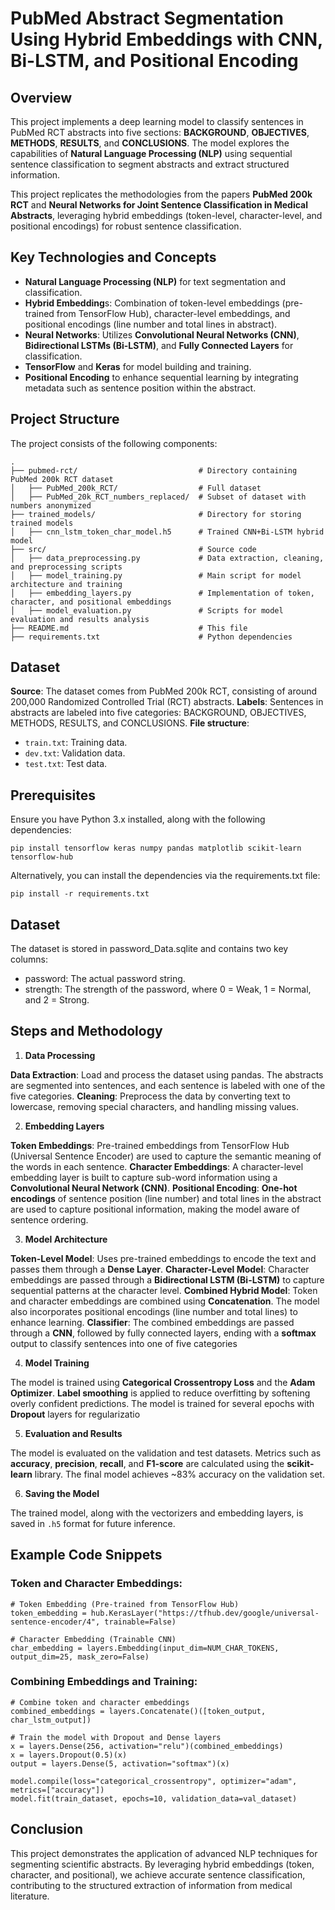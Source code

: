 # PubMed Abstract Segmentation Using Hybrid Embeddings with CNN, Bi-LSTM, and Positional Encoding

## Overview
This project implements a deep learning model to classify sentences in PubMed RCT abstracts into five sections: **BACKGROUND**, **OBJECTIVES**, **METHODS**, **RESULTS**, and **CONCLUSIONS**. The model explores the capabilities of **Natural Language Processing (NLP)** using sequential sentence classification to segment abstracts and extract structured information.

This project replicates the methodologies from the papers **PubMed 200k RCT** and **Neural Networks for Joint Sentence Classification in Medical Abstracts**, leveraging hybrid embeddings (token-level, character-level, and positional encodings) for robust sentence classification.


## Key Technologies and Concepts

- **Natural Language Processing (NLP)** for text segmentation and classification.
- **Hybrid Embedding**s: Combination of token-level embeddings (pre-trained from TensorFlow Hub), character-level embeddings, and positional encodings (line number and total lines in abstract).
- **Neural Networks**: Utilizes **Convolutional Neural Networks (CNN)**, **Bidirectional LSTMs (Bi-LSTM)**, and **Fully Connected Layers** for classification.
- **TensorFlow** and **Keras** for model building and training.
- **Positional Encoding** to enhance sequential learning by integrating metadata such as sentence position within the abstract.

## Project Structure
The project consists of the following components:
```
.
├── pubmed-rct/                           # Directory containing PubMed 200k RCT dataset
│   ├── PubMed_200k_RCT/                  # Full dataset
│   ├── PubMed_20k_RCT_numbers_replaced/  # Subset of dataset with numbers anonymized
├── trained_models/                       # Directory for storing trained models
│   ├── cnn_lstm_token_char_model.h5      # Trained CNN+Bi-LSTM hybrid model
├── src/                                  # Source code
│   ├── data_preprocessing.py             # Data extraction, cleaning, and preprocessing scripts
│   ├── model_training.py                 # Main script for model architecture and training
│   ├── embedding_layers.py               # Implementation of token, character, and positional embeddings
│   ├── model_evaluation.py               # Scripts for model evaluation and results analysis
├── README.md                             # This file
├── requirements.txt                      # Python dependencies
```

## Dataset
**Source**: The dataset comes from PubMed 200k RCT, consisting of around 200,000 Randomized Controlled Trial (RCT) abstracts.
**Labels**: Sentences in abstracts are labeled into five categories: BACKGROUND, OBJECTIVES, METHODS, RESULTS, and CONCLUSIONS.
**File structure**:
- `train.txt`: Training data.
- `dev.txt`: Validation data.
- `test.txt`: Test data.

## Prerequisites
Ensure you have Python 3.x installed, along with the following dependencies:
```
pip install tensorflow keras numpy pandas matplotlib scikit-learn tensorflow-hub
```
Alternatively, you can install the dependencies via the requirements.txt file:
```
pip install -r requirements.txt
```

## Dataset
The dataset is stored in password_Data.sqlite and contains two key columns:
- password: The actual password string.
- strength: The strength of the password, where 0 = Weak, 1 = Normal, and 2 = Strong.

## Steps and Methodology
1. **Data Processing**

**Data Extraction**: Load and process the dataset using pandas. The abstracts are segmented into sentences, and each sentence is labeled with one of the five categories.
**Cleaning**: Preprocess the data by converting text to lowercase, removing special characters, and handling missing values.

2. **Embedding Layers**

**Token Embeddings**: Pre-trained embeddings from TensorFlow Hub (Universal Sentence Encoder) are used to capture the semantic meaning of the words in each sentence.
**Character Embeddings**: A character-level embedding layer is built to capture sub-word information using a **Convolutional Neural Network (CNN)**.
**Positional Encoding**: **One-hot encodings** of sentence position (line number) and total lines in the abstract are used to capture positional information, making the model aware of sentence ordering.

3. **Model Architecture**

**Token-Level Model**: Uses pre-trained embeddings to encode the text and passes them through a **Dense Layer**.
**Character-Level Model**: Character embeddings are passed through a **Bidirectional LSTM (Bi-LSTM)** to capture sequential patterns at the character level.
**Combined Hybrid Model**: Token and character embeddings are combined using **Concatenation**. The model also incorporates positional encodings (line number and total lines) to enhance learning.
**Classifier**: The combined embeddings are passed through a **CNN**, followed by fully connected layers, ending with a **softmax** output to classify sentences into one of five categories

4. **Model Training**

The model is trained using **Categorical Crossentropy Loss** and the **Adam Optimizer**.
**Label smoothing** is applied to reduce overfitting by softening overly confident predictions.
The model is trained for several epochs with **Dropout** layers for regularizatio

5. **Evaluation and Results**

The model is evaluated on the validation and test datasets.
Metrics such as **accuracy**, **precision**, **recall**, and **F1-score** are calculated using the **scikit-learn** library.
The final model achieves ~83% accuracy on the validation set.

6. **Saving the Model**

The trained model, along with the vectorizers and embedding layers, is saved in `.h5` format for future inference.


## Example Code Snippets
### Token and Character Embeddings:

```
# Token Embedding (Pre-trained from TensorFlow Hub)
token_embedding = hub.KerasLayer("https://tfhub.dev/google/universal-sentence-encoder/4", trainable=False)

# Character Embedding (Trainable CNN)
char_embedding = layers.Embedding(input_dim=NUM_CHAR_TOKENS, output_dim=25, mask_zero=False)
```
### Combining Embeddings and Training:
```
# Combine token and character embeddings
combined_embeddings = layers.Concatenate()([token_output, char_lstm_output])

# Train the model with Dropout and Dense layers
x = layers.Dense(256, activation="relu")(combined_embeddings)
x = layers.Dropout(0.5)(x)
output = layers.Dense(5, activation="softmax")(x)

model.compile(loss="categorical_crossentropy", optimizer="adam", metrics=["accuracy"])
model.fit(train_dataset, epochs=10, validation_data=val_dataset)
```

## Conclusion
This project demonstrates the application of advanced NLP techniques for segmenting scientific abstracts. By leveraging hybrid embeddings (token, character, and positional), we achieve accurate sentence classification, contributing to the structured extraction of information from medical literature.

